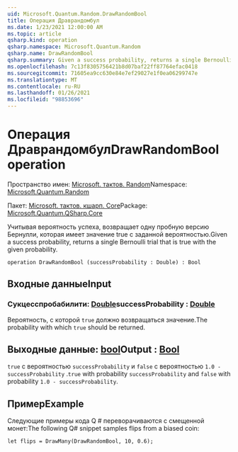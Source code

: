 ```yaml
---
uid: Microsoft.Quantum.Random.DrawRandomBool
title: Операция Драврандомбул
ms.date: 1/23/2021 12:00:00 AM
ms.topic: article
qsharp.kind: operation
qsharp.namespace: Microsoft.Quantum.Random
qsharp.name: DrawRandomBool
qsharp.summary: Given a success probability, returns a single Bernoulli trial that is true with the given probability.
ms.openlocfilehash: 7c13f8305756421b8d07baf22ff87764efac0418
ms.sourcegitcommit: 71605ea9cc630e84e7ef29027e1f0ea06299747e
ms.translationtype: MT
ms.contentlocale: ru-RU
ms.lasthandoff: 01/26/2021
ms.locfileid: "98853696"
---
```

# <a name="drawrandombool-operation"></a><span data-ttu-id="9ba22-102">Операция Драврандомбул</span><span class="sxs-lookup"><span data-stu-id="9ba22-102">DrawRandomBool operation</span></span>

<span data-ttu-id="9ba22-103">Пространство имен: [Microsoft. тактов. Random](xref:Microsoft.Quantum.Random)</span><span class="sxs-lookup"><span data-stu-id="9ba22-103">Namespace: [Microsoft.Quantum.Random](xref:Microsoft.Quantum.Random)</span></span>

<span data-ttu-id="9ba22-104">Пакет: [Microsoft. тактов. кшарп. Core](https://nuget.org/packages/Microsoft.Quantum.QSharp.Core)</span><span class="sxs-lookup"><span data-stu-id="9ba22-104">Package: [Microsoft.Quantum.QSharp.Core](https://nuget.org/packages/Microsoft.Quantum.QSharp.Core)</span></span>


<span data-ttu-id="9ba22-105">Учитывая вероятность успеха, возвращает одну пробную версию Бернулли, которая имеет значение true с заданной вероятностью.</span><span class="sxs-lookup"><span data-stu-id="9ba22-105">Given a success probability, returns a single Bernoulli trial that is true with the given probability.</span></span>

```qsharp
operation DrawRandomBool (successProbability : Double) : Bool
```


## <a name="input"></a><span data-ttu-id="9ba22-106">Входные данные</span><span class="sxs-lookup"><span data-stu-id="9ba22-106">Input</span></span>

### <a name="successprobability--double"></a><span data-ttu-id="9ba22-107">Сукцесспробабилити: [Double](xref:microsoft.quantum.lang-ref.double)</span><span class="sxs-lookup"><span data-stu-id="9ba22-107">successProbability : [Double](xref:microsoft.quantum.lang-ref.double)</span></span>

<span data-ttu-id="9ba22-108">Вероятность, с которой `true` должно возвращаться значение.</span><span class="sxs-lookup"><span data-stu-id="9ba22-108">The probability with which `true` should be returned.</span></span>



## <a name="output--bool"></a><span data-ttu-id="9ba22-109">Выходные данные: [bool](xref:microsoft.quantum.lang-ref.bool)</span><span class="sxs-lookup"><span data-stu-id="9ba22-109">Output : [Bool](xref:microsoft.quantum.lang-ref.bool)</span></span>

<span data-ttu-id="9ba22-110">`true` с вероятностью `successProbability` и `false` с вероятностью `1.0 - successProbability` .</span><span class="sxs-lookup"><span data-stu-id="9ba22-110">`true` with probability `successProbability` and `false` with probability `1.0 - successProbability`.</span></span>

## <a name="example"></a><span data-ttu-id="9ba22-111">Пример</span><span class="sxs-lookup"><span data-stu-id="9ba22-111">Example</span></span>

<span data-ttu-id="9ba22-112">Следующие примеры кода Q # переворачиваются с смещенной монет:</span><span class="sxs-lookup"><span data-stu-id="9ba22-112">The following Q# snippet samples flips from a biased coin:</span></span>

```qsharp
let flips = DrawMany(DrawRandomBool, 10, 0.6);
```